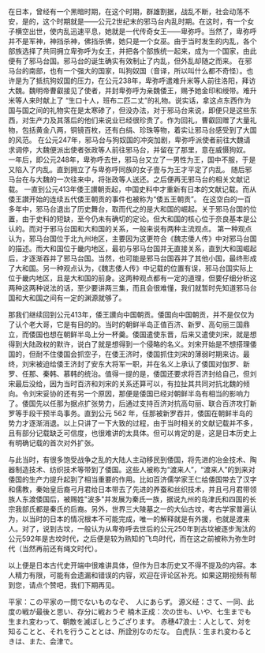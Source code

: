 在日本，曾经有一个黑暗时期，在这个时期，群雄割据，战乱不断，社会动荡不安，是的，这个时期就是——公元2世纪末的邪马台内乱时期。在这时，有一个女子横空出世，使内乱迅速平息，她就是一代传奇女王——卑弥呼。当然了，卑弥呼并不是军神，神挡杀神，佛挡杀佛，她只是一个女巫。由于当时发生的内乱，各个部族选择了共同拥立卑弥呼为女王，并把各个部族统一起来，成为一个国家，由此便有了邪马台国。邪马台的诞生确实有效制止了内乱，但外乱却随之而来。
在邪马台的南部，也有一个强大的国家，叫狗奴国（音译，所以叫什么都不奇怪）。也许是为了抵抗狗奴国的压力，在公元238年，卑弥呼遣难升米等人前往洛阳，拜访大魏。魏明帝曹叡接见了使者，并封卑弥呼为亲魏倭王，赐予她金印和绶带。难升米等人来时献上了 “生口十人，班布二匹二丈”的礼物。说实话，拿这点东西作为国与国之间的礼物实在是太寒碜了，但没办法，对于邪马台来说，即便只是这些东西，对生产力及其落后的他们来说业已经很珍贵了。作为回礼，曹叡回赠了大量礼物，包括黄金八两，铜镜百枚，还有白绢、珍珠等物，着实让邪马台感受到了大国的风范。
在公元247年，邪马台与狗奴国的冲突加剧，卑弥呼派使者前往大魏请求调停，大魏便派出使者张政等人前往邪马台，并留在了那里，意在威慑狗奴。
一年后，即公元248年，卑弥呼去世，邪马台又立了一男性为王，国中不服，于是又陷入了内乱。直到拥立了与卑弥呼同族的女子壹与为王才平定了内乱。
随后邪马台在与大魏的一次往来中，将张政等人送还。之后便再无邪马台的相关文献记载。
一直到公元413年倭王讃朝贡起，中国史料中才重新有日本的文献记载。而从倭王讃开始的连续五代倭王朝贡的事件也被称为“倭五王朝贡”。
在这空白的一百多年中，邪马台退出了历史舞台，取而代之的是大和国的崛起。关于邪马台国的位置，由于史料的短缺，至今仍未有确切的定论。但大和国的核心位于奈良基本是公认的。而对于邪马台国和大和国的关系，一般来说有两种主流观点。
第一种观点认为，邪马台国位于北九州地区，主要因为这更符合《魏志倭人传》中对邪马台国的描述。而大和国位于畿内地区，最初与邪马台国并无直接关系，直到大和国崛起后，才逐渐吞并了邪马台国。当然，也可能是邪马台国吞并了其他小国，最终形成了大和国。另一种观点认为，《魏志倭人传》中记载的位置有误，邪马台国实际上位于畿内地区，且是大和国的前身。这两种观点都有一定的道理，但要仔细分析这两种这两种说法的话，至少要讲两三集，而且会很难懂，我们就暂时先知道邪马台国和大和国之间有一定的渊源就够了。

那我们继续回到公元413年，倭王讃向中国朝贡。倭国向中国朝贡，并不是仅仅为了认个老大哥，它是有目的的。当时的朝鲜半岛正值百济、新罗、高句丽三国鼎立，而倭国也想在朝鲜半岛上分一杯羹。倭国遣使东晋，后来又遣使刘宋，就是想得到大陆政权的默许，说白了就是想得到一个侵略的名义。刘宋开始是不想搭理倭国的，但耐不住倭国会抓空子，在倭王济时，倭国抓住刘宋的薄弱时期来访。最终，刘宋被迫给倭王济封了安东大将军一职，并在名义上承认了倭国对伽罗、新罗、任那、秦韩、慕韩的统治。值得一提的是，倭国还要求将百济封给自己，但刘宋最后没给，因为当时百济和刘宋的关系还算可以，有拉扯其共同对抗北魏的倾向。令刘宋妥协的还有另一个原因，那便是倭国已经对朝鲜半岛有相当的影响力了。倭国先以任那为据点扩张势力，后通过支持百济对抗高句丽、联合百济攻打新罗等手段干预半岛事务。直到公元 562 年，任那被新罗吞并，倭国在朝鲜半岛的势力才逐渐消退。以上只讲了一下大致的过程，由于当时相关的文献记载并不多，且有部分记载缺乏可信度，也很难讲的太具体。但可以肯定的是，这是日本历史上有明确记载的首次对外扩张。

与此当时，有很多饱受战争之乱的大陆人主动移民到倭国，将先进的冶金技术、陶器制造技术、纺织技术等带到了倭国。这些人被称为“渡来人”，“渡来人”的到来对倭国的生产力提升起到了相当重要的作用。比如百济儒学家王仁给倭国带去了汉字和儒教，秦始皇后裔弓月君给日本带去了先进的养蚕和丝织技术，并且弓月君带领族人东渡倭国后，被赐姓"波多"并发展为秦氏一族，据说九州的岛津氏和四国的长宗我部氏都是秦氏的后裔。另外，世界三大陵墓之一的大仙古坟，考古学家普遍认为，以当时的日本的情况根本不可能完成，唯一的解释就是有外援，也就是渡来人。对了，说到古坟，一般认为从卑弥呼去世后的公元250年到古坟被逐步淘汰的公元592年是古坟时代，之后便是较为熟知的飞鸟时代，而在这之前被称为弥生时代（当然再前还有绳文时代）。

以上便是日本古代史开端中很难讲具体，但作为日本历史又不得不提及的内容。本人精力有限，可能有会遗漏和错误的内容，欢迎在评论区补充。如果这期视频有帮到您，请点个赞吧，我们下期再见。

平家：この平家の一問でないものなぞ、　人にあらず。
源义经：さて、一同、此度の戦が最後と思い、存分に戦おうぞ
楠木正成：次の世も、いや、七生までも生まれ変わって、朝敵を滅ぼしとうござります。
赤穗47浪士：人として、対を知ることと、それを行うこととは、所詮別なのだな。
白虎队：生まれ変わるときは、また、会津で。